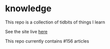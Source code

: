 # knowledge

This repo is a collection of tidbits of things I learn

See the site live [here](https://mark1626.github.io/knowledge/)

This repo currently contains #156 articles


